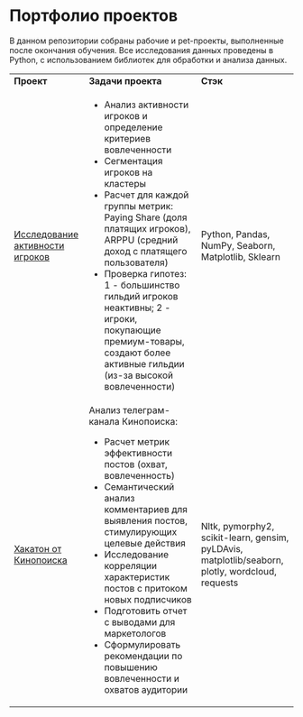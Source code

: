 # Портфолио проектов 
В данном репозитории собраны рабочие и pet-проекты, выполненные после окончания обучения. Все исследования данных проведены в Python, с использованием библиотек для обработки и анализа данных. 

<table>
    <tr>
        <td><b>Проект</b></td>
        <td><b>Задачи проекта</b></td>
        <td><b>Стэк</b></td>
    </tr>
    <tr>
        <td>
          <a   href="https://github.com/yanashinkaryuk/python_projects/blob/102acf74a6449262a19e5a70c1100f82c6f86c72/%D0%98%D1%81%D1%81%D0%BB%D0%B5%D0%B4%D0%BE%D0%B2%D0%B0%D0%BD%D0%B8%D0%B5%20%D0%B0%D0%BA%D1%82%D0%B8%D0%B2%D0%BD%D0%BE%D1%81%D1%82%D0%B8%20%D0%B8%D0%B3%D1%80%D0%BE%D0%BA%D0%BE%D0%B2/Research%20of%20player's%20activities.ipynb">Исследование активности игроков</a>
        </td>
        <td> 
          <ul>
            <li>Анализ активности игроков и определение критериев вовлеченности</li>
            <li>Сегментация игроков на кластеры</li>
            <li>Расчет для каждой группы метрик: Paying Share (доля платящих игроков), ARPPU (средний доход с платящего пользователя)</li>
            <li>Проверка гипотез: 1 - большинство гильдий игроков неактивны; 2 - игроки, покупающие премиум-товары, создают более активные гильдии (из-за высокой вовлеченности)</li> 
          </ul>
        </td>
        <td> 
          Python, Pandas, NumPy, Seaborn, Matplotlib, Sklearn
        </td>
    </tr>
    <tr>
        <td>
          <a href="">Хакатон от Кинопоиска</a>
         </td>
        <td> 
        Анализ телеграм-канала Кинопоиска:
        <ul>
         <li>Расчет метрик эффективности постов (охват, вовлеченность)</li>
         <li>Семантический анализ комментариев для выявления постов, стимулирующих целевые действия</li>
         <li>Исследование корреляции характеристик постов с притоком новых подписчиков</li>
         <li>Подготовить отчет с выводами для маркетологов</li>
         <li>Сформулировать рекомендации по повышению вовлеченности и охватов аудитории</li>
        </ul>
      </td>
      <td>
      Nltk, pymorphy2, scikit-learn, gensim, pyLDAvis, matplotlib/seaborn, plotly, wordcloud, requests
        </td>
    </tr>
</table>

